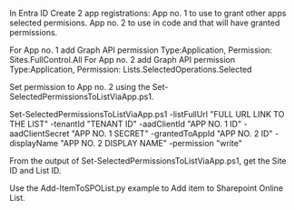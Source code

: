 In Entra ID Create 2 app registrations:
App no. 1 to use to grant other apps selected permisions.
App no. 2 to use in code and that will have granted permissions.

For App no. 1 add Graph API permission Type:Application, Permission: Sites.FullControl.All
For App no. 2 add Graph API permission Type:Application, Permission: Lists.SelectedOperations.Selected
	
Set permission to App no. 2 using the Set-SelectedPermissionsToListViaApp.ps1.

Set-SelectedPermissionsToListViaApp.ps1 -listFullUrl "FULL URL LINK TO THE LIST" -tenantId "TENANT ID" -aadClientId "APP NO. 1 ID" -aadClientSecret "APP NO. 1 SECRET" -grantedToAppId "APP NO. 2 ID" -displayName "APP NO. 2 DISPLAY NAME" -permission "write"

From the output of Set-SelectedPermissionsToListViaApp.ps1, get the Site ID and List ID.

Use the Add-ItemToSPOList.py example to Add item to Sharepoint Online List.
